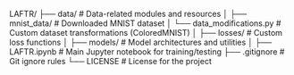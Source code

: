 LAFTR/
├── data/                         # Data-related modules and resources
│   ├── mnist_data/               # Downloaded MNIST dataset
│   └── data_modifications.py     # Custom dataset transformations (ColoredMNIST)
│
├── losses/                       # Custom loss functions
│
├── models/                       # Model architectures and utilities
│
├── LAFTR.ipynb                   # Main Jupyter notebook for training/testing
├── .gitignore                    # Git ignore rules
└── LICENSE                       # License for the project 